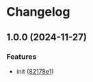 # Changelog

## 1.0.0 (2024-11-27)


### Features

* init ([82178e1](https://github.com/reggi/ts-starter/commit/82178e10bba716c9bc326c3f834fc15f021c190a))
